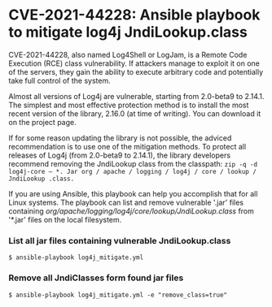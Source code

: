 # CVE-2021-44228: Ansible playbook to mitigate log4j JndiLookup.class

CVE-2021-44228, also named Log4Shell or LogJam, is a Remote Code Execution (RCE) class vulnerability. If attackers manage to exploit it on one of the servers, they gain the ability to execute arbitrary code and potentially take full control of the system.

Almost all versions of Log4j are vulnerable, starting from 2.0-beta9 to 2.14.1. The simplest and most effective protection method is to install the most recent version of the library, 2.16.0 (at time of writing). You can download it on the project page.

If for some reason updating the library is not possible, the adviced recommendation is to use one of the mitigation methods. To protect all releases of Log4j (from 2.0-beta9 to 2.14.1), the library developers recommend removing the JndiLookup class from the classpath:
`zip -q -d log4j-core – *. Jar org / apache / logging / log4j / core / lookup / JndiLookup .class.`

If you are using Ansible, this playbook can help you accomplish that for all Linux systems. The playbook can list and remove vulnerable '.jar' files containing _org/apache/logging/log4j/core/lookup/JndiLookup.class_ from '*.jar' files on the local filesystem.


### List all jar files containing vulnerable JndiLookup.class

```
$ ansible-playbook log4j_mitigate.yml
```
  
### Remove all JndiClasses form found jar files

```
$ ansible-playbook log4j_mitigate.yml -e "remove_class=true"
``` 
  
